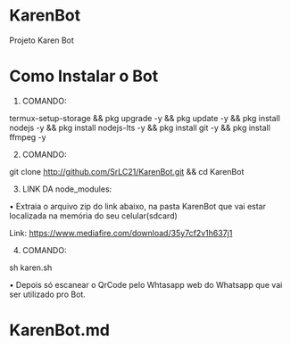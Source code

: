 # KarenBot
Projeto Karen Bot

# Como Instalar o Bot
1. COMANDO:

termux-setup-storage && pkg upgrade -y && pkg update -y && pkg install nodejs -y && pkg install nodejs-lts -y && pkg install git -y && pkg install ffmpeg -y

2. COMANDO:

git clone http://github.com/SrLC21/KarenBot.git && cd KarenBot

3. LINK DA node_modules:

• Extraia o arquivo zip do link abaixo, na pasta KarenBot que vai estar localizada na memória do seu celular(sdcard)

Link:
https://www.mediafire.com/download/35y7cf2v1h637j1


4. COMANDO:

sh karen.sh

• Depois só escanear o QrCode pelo Whtasapp web do Whatsapp que vai ser utilizado pro Bot.
# KarenBot.md
